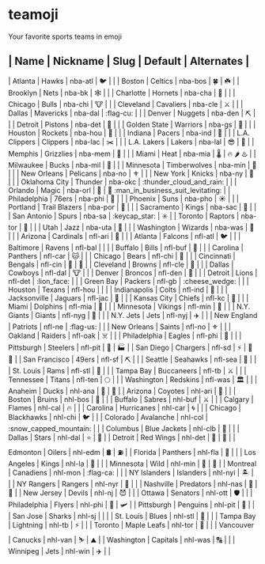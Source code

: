 # teamoji
Your favorite sports teams in emoji

| Name          | Nickname      | Slug    | Default                  | Alternates                                 |
-------------------------------------------------------------------------------------------------------------------
| Atlanta       | Hawks         | nba-atl | :bird:                   |                                            |
| Boston        | Celtics       | nba-bos | :four_leaf_clover:       | :shamrock:                                 |
| Brooklyn      | Nets          | nba-bk  | :spider_web:             |                                            |
| Charlotte     | Hornets       | nba-cha | :bee:                    |                                            |
| Chicago       | Bulls         | nba-chi | :cow:                    |                                            |
| Cleveland     | Cavaliers     | nba-cle | :crossed_swords:         |                                            |
| Dallas        | Mavericks     | nba-dal | :flag-cu:                |                                            |
| Denver        | Nuggets       | nba-den | :pick:                   |                                            |
| Detroit       | Pistons       | nba-det | :blue_car:               |                                            |
| Golden State  | Warriors      | nba-gs  | :bridge_at_night:        |                                            |
| Houston       | Rockets       | nba-hou | :rocket:                 |                                            |
| Indiana       | Pacers        | nba-ind | :footprints:             |                                            |
| L.A. Clippers | Clippers      | nba-lac | :scissors:               |                                            |
| L.A. Lakers   | Lakers        | nba-lal | :sunglasses:             | :movie_camera:                             |
| Memphis       | Grizzlies     | nba-mem | :bear:                   |                                            |
| Miami         | Heat          | nba-mia | :thermometer:            | :fire: :hot_pepper: :hotsprings:           |
| Milwaukee     | Bucks         | nba-mil | :beer:                   |                                            |
| Minnesota     | Timberwolves  | nba-min | :wolf:                   |                                            |
| New Orleans   | Pelicans      | nba-no  | :fleur_de_lis:           |                                            |
| New York      | Knicks        | nba-ny  | :statue_of_liberty:      |                                            |
| Oklahoma City | Thunder       | nba-okc | :thunder_cloud_and_rain: |                                            |
| Orlando       | Magic         | nba-orl | :tophat:                 | :rabbit: :man_in_business_suit_levitating: |
| Philadelphia  | 76ers         | nba-phi | :bell:                   |                                            |
| Phoenix       | Suns          | nba-pho | :sunny:                  |                                            |
| Portland      | Trail Blazers | nba-por | :mountain_bicyclist:     |                                            |
| Sacramento    | Kings         | nba-sac | :crown:                  |                                            |
| San Antonio   | Spurs         | nba-sa  | :keycap_star:            | :eight_spoked_asterisk:                    |
| Toronto       | Raptors       | nba-tor | :dragon:                 |                                            |
| Utah          | Jazz          | nba-uta | :saxophone:              |                                            |
| Washington    | Wizards       | nba-was | :crystal_ball:           |                                            |
| Arizona       | Cardinals     | nfl-ari | :cactus:                 |                                            |
| Atlanta       | Falcons       | nfl-atl | :bird:                   |                                            |
| Baltimore     | Ravens        | nfl-bal |                          |                                            |
| Buffalo       | Bills         | nfl-buf | :water_buffalo:          |                                            |
| Carolina      | Panthers      | nfl-car | :cat:                    |                                            |
| Chicago       | Bears         | nfl-chi | :bear:                   |                                            |
| Cincinnati    | Bengals       | nfl-cin | :tiger:                  | :tiger2:                                   |
| Cleveland     | Browns        | nfl-cle | :poop:                   |                                            |
| Dallas        | Cowboys       | nfl-dal | :cow:                    |                                            |
| Denver        | Broncos       | nfl-den | :horse_racing:           |                                            |
| Detroit       | Lions         | nfl-det | :lion_face:              |                                            |
| Green Bay     | Packers       | nfl-gb  | :cheese_wedge:           |                                            |
| Houston       | Texans        | nfl-hou |                          |                                            |
| Indianapolis  | Colts         | nfl-ind | :horse:                  |                                            |
| Jacksonville  | Jaguars       | nfl-jac | :tiger2:                 |                                            |
| Kansas City   | Chiefs        | nfl-kc  | :bow_and_arrow:          |                                            |
| Miami         | Dolphins      | nfl-mia | :dolphin:                |                                            |
| Minnesota     | Vikings       | nfl-min | :rowboat:                |                                            |
| N.Y. Giants   | Giants        | nfl-nyg | :mushroom:               |                                            |
| N.Y. Jets     | Jets          | nfl-nyj | :airplane:               |                                            |
| New England   | Patriots      | nfl-ne  | :flag-us:                |                                            |
| New Orleans   | Saints        | nfl-no  | :fleur_de_lis:           |                                            |
| Oakland       | Raiders       | nfl-oak | :skull_and_crossbones:   |                                            |
| Philadelphia  | Eagles        | nfl-phi | :bell:                   |                                            |
| Pittsburgh    | Steelers      | nfl-pit | :construction_worker:    | :factory:                                  |
| San Diego     | Chargers      | nfl-sd  | :zap:                    | :battery: :electric_plug:                  |
| San Francisco | 49ers         | nfl-sf  | :pick:                   |                                            |
| Seattle       | Seahawks      | nfl-sea | :ocean:                  |                                            |
| St. Louis     | Rams          | nfl-stl | :ram:                    |                                            |
| Tampa Bay     | Buccaneers    | nfl-tb  | :crossed_swords:         |                                            |
| Tennessee     | Titans        | nfl-ten | :full_moon:              |                                            |
| Washington    | Redskins      | nfl-was | :classical_building:     |                                            |
| Anaheim       | Ducks         | nhl-ana | :baby_chick:             | :hatched_chick:                            |
| Arizona       | Coyotes       | nhl-ari | :wolf:                   |                                            |
| Boston        | Bruins        | nhl-bos | :bear:                   |                                            |
| Buffalo       | Sabres        | nhl-buf | :crossed_swords:         |                                            |
| Calgary       | Flames        | nhl-cal | :fire:                   |                                            |
| Carolina      | Hurricanes    | nhl-car | :cyclone:                |                                            |
| Chicago       | Blackhawks    | nhl-chi | :bird:                   |                                            |
| Colorado      | Avalanche     | nhl-col | :snow_capped_mountain:   |                                            |
| Columbus      | Blue Jackets  | nhl-clb | :bee:                    |                                            |
| Dallas        | Stars         | nhl-dal | :star:                   | :stars:                                    |
| Detroit       | Red Wings     | nhl-det | :octopus:                | :red_car:                                  |
| Edmonton      | Oilers        | nhl-edm | :oil_drum:               | :fuelpump:                                 |
| Florida       | Panthers      | nhl-fla | :sunrise:                |                                            |
| Los Angeles   | Kings         | nhl-la  | :crown:                  |                                            |
| Minnesota     | Wild          | nhl-min | :evergreen_tree:         | :wolf:                                     |
| Montreal      | Canadiens     | nhl-mon | :flag-ca:                |                                            |
| NY Islanders  | Islanders     | nhl-nyi | :desert_island:          |                                            |
| NY Rangers    | Rangers       | nhl-nyr | :statue_of_liberty:      |                                            |
| Nashville     | Predators     | nhl-nas | :leopard:                | :guitar:                                   |
| New Jersey    | Devils        | nhl-nj  | :smiling_imp:            |                                            |
| Ottawa        | Senators      | nhl-ott | :shield:                 |                                            |
| Philadelphia  | Flyers        | nhl-phi | :orange_book:            | :small_airplane:                           |
| Pittsburgh    | Penguins      | nhl-pit | :penguin:                |                                            |
| San Jose      | Sharks        | nhl-sj  |                          |                                            |
| St. Louis     | Blues         | nhl-stl | :saxophone:              |                                            |
| Tampa Bay     | Lightning     | nhl-tb  | :zap:                    |                                            |
| Toronto       | Maple Leafs   | nhl-tor | :maple_leaf:             |                                            |
| Vancouver     | Canucks       | nhl-van | :skier:                  | :mountain:                                 |
| Washington    | Capitals      | nhl-was | :capital_abcd:           |                                            |
| Winnipeg      | Jets          | nhl-win | :airplane:               |                                            |
